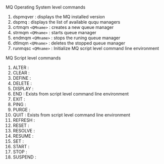 

MQ Operating System level commands

1. dspmqver		: displays the MQ installed version
2. dspmq        		: displays the list of available ququ managers
3. crtmqm `<QMname>`    : creates a new queue manager
4. strmqm `<QMname>` 	: starts queue manager
5. endmqm `<QMname>` 	: stops the runing queue manager
6. dtlmqm `<QMname>` 	: deletes the stopped queue manager
7. runmqsc `<QMname>`  : Initialize MQ script level command line environment

MQ Script level commands

1. ALTER        	:
2. CLEAR        	:
3. DEFINE       	:
4. DELETE       	:
5. DISPLAY      	:
6. END          	: Exists from script level command line environment
7. EXIT        		:
8. PING         	:
9. PURGE        	:
10. QUIT        	: Exists from script level command line environment
11. REFRESH     	:
12. RESET       	:
13. RESOLVE     	:
14. RESUME      	:
15. SET         	:
16. START       	:
17. STOP        	:
18. SUSPEND     	:
